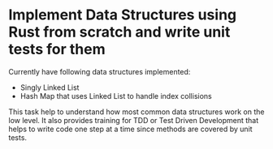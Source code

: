 # Implement Data Structures using Rust from scratch and write unit tests for them

Currently have following data structures implemented:

- Singly Linked List
- Hash Map that uses Linked List to handle index collisions

This task help to understand how most common data structures work on the low level.
It also provides training for TDD or Test Driven Development that helps to write code one step at a time since methods are covered by unit tests.
